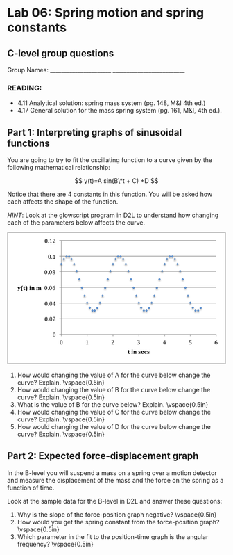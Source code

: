 # Lab 06: Spring motion and spring constants
## C-level group questions

Group Names: \_\_\_\_\_\_\_\_\_\_\_\_\_\_\_\_\_\_\_\_\_\_
\_\_\_\_\_\_\_\_\_\_\_\_\_\_\_\_\_\_\_\_\_\_\_\_\_\_

### READING:

+ 4.11 Analytical solution: spring mass system (pg. 148, M&I 4th ed.)
+ 4.17 General solution for the mass spring system (pg. 161, M&I, 4th ed.).

## Part 1: Interpreting graphs of sinusoidal functions

You are going to try to fit the oscillating function to a curve given by
the following mathematical relationship:

$$
y(t)=A sin(B\*t + C) +D
$$

Notice that there are 4 constants in this function. You will be asked how each
affects the shape of the function.

*HINT*: Look at the glowscript program in D2L to understand how changing
each of the parameters below affects the curve.

![Graph of y vs the for hanging mass](y-t-graph.png)

1. How would changing the value of A for the curve below change the
curve? Explain. \vspace{0.5in}
1. How would changing the value of B for the curve below change the
curve? Explain.  \vspace{0.5in}
1. What is the value of B for the curve below? Explain.  \vspace{0.5in}
1. How would changing the value of C for the curve below change the
curve? Explain.  \vspace{0.5in}
1. How would changing the value of D for the curve below change the
curve? Explain. \vspace{0.5in}



## Part 2: Expected force-displacement graph

In the B-level you will suspend a mass on a spring over a motion
detector and measure the displacement of the mass and the force on the
spring as a function of time.

Look at the sample data for the B-level in D2L and answer these
questions:

1. Why is the slope of the force-position graph negative?  \vspace{0.5in}
1. How would you get the spring constant from the force-position graph?  \vspace{0.5in}
1. Which parameter in the fit to the position-time graph is the angular
frequency?  \vspace{0.5in}
